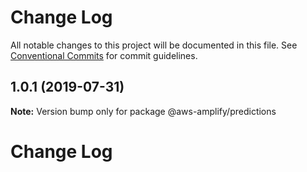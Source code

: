 # Change Log

All notable changes to this project will be documented in this file.
See [Conventional Commits](https://conventionalcommits.org) for commit guidelines.

## 1.0.1 (2019-07-31)

**Note:** Version bump only for package @aws-amplify/predictions





# Change Log
